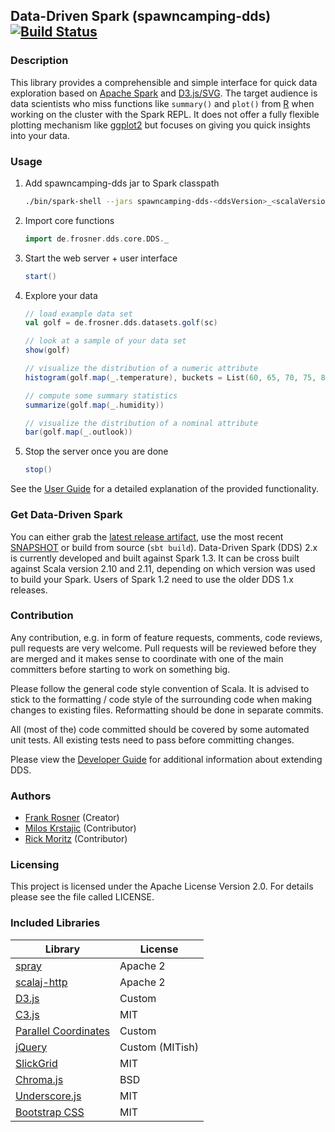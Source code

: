## Data-Driven Spark (spawncamping-dds) [![Build Status](https://travis-ci.org/FRosner/spawncamping-dds.svg?branch=master)](https://travis-ci.org/FRosner/spawncamping-dds)
### Description

This library provides a comprehensible and simple interface for quick data exploration based on
[Apache Spark](https://spark.apache.org/) and [D3.js/SVG](http://d3js.org/). The target audience is
data scientists who miss functions like `summary()` and `plot()` from [R](http://www.r-project.org/)
when working on the cluster with the Spark REPL. It does not offer a fully flexible plotting mechanism like [ggplot2](http://ggplot2.org/) but focuses on giving you quick insights into your data.

### Usage

1. Add spawncamping-dds jar to Spark classpath

    ```sh
    ./bin/spark-shell --jars spawncamping-dds-<ddsVersion>_<scalaVersion>.jar
    ```
2. Import core functions

    ```scala
    import de.frosner.dds.core.DDS._
    ```

3. Start the web server + user interface

    ```scala
    start()
    ```

4. Explore your data

    ```scala
    // load example data set
    val golf = de.frosner.dds.datasets.golf(sc)

    // look at a sample of your data set
    show(golf)

    // visualize the distribution of a numeric attribute
    histogram(golf.map(_.temperature), buckets = List(60, 65, 70, 75, 80, 85, 90))

    // compute some summary statistics
    summarize(golf.map(_.humidity))

    // visualize the distribution of a nominal attribute
    bar(golf.map(_.outlook))
    ```

5. Stop the server once you are done

    ```scala
    stop()
    ```

See the [User Guide](https://github.com/FRosner/spawncamping-dds/wiki/User-Guide) for a detailed explanation of the provided functionality.

### Get Data-Driven Spark

You can either grab the [latest release artifact](https://github.com/FRosner/spawncamping-dds/releases), use the most recent [SNAPSHOT](http://spawncamping-dds-snapshots.s3-website-us-east-1.amazonaws.com/) or build from source (`sbt build`). Data-Driven Spark (DDS) 2.x is currently developed and built against Spark 1.3. It can be cross built against Scala version 2.10 and 2.11, depending on which version was used to build your Spark. Users of Spark 1.2 need to use the older DDS 1.x releases.

### Contribution

Any contribution, e.g. in form of feature requests, comments, code reviews, pull requests are very welcome. Pull requests will be reviewed before they are merged and it makes sense to coordinate with one of the main committers before starting to work on something big.

Please follow the general code style convention of Scala. It is advised to stick to the formatting / code style of the surrounding code when making changes to existing files. Reformatting should be done in separate commits.

All (most of the) code committed should be covered by some automated unit tests. All existing tests need to pass before committing changes.

Please view the [Developer Guide](https://github.com/FRosner/spawncamping-dds/wiki/Developer-Guide) for additional information about extending DDS.

### Authors

- [Frank Rosner](https://github.com/FRosner) (Creator)
- [Milos Krstajic](https://github.com/milosk) (Contributor)
- [Rick Moritz](https://github.com/RPCMoritz) (Contributor)

### Licensing

This project is licensed under the Apache License Version 2.0. For details please see the file called LICENSE.

### Included Libraries

| Library       | License        |
| ------------  | -------------- |
| [spray](http://spray.io/) | Apache 2 |
| [scalaj-http](https://github.com/scalaj/scalaj-http) | Apache 2 |
| [D3.js](http://d3js.org/) | Custom |
| [C3.js](http://c3js.org/) | MIT |
| [Parallel Coordinates](https://github.com/syntagmatic/parallel-coordinates) | Custom |
| [jQuery](http://jquery.com/) | Custom (MITish) |
| [SlickGrid](https://github.com/mleibman/SlickGrid) | MIT |
| [Chroma.js](https://github.com/gka/chroma.js) | BSD |
| [Underscore.js](http://underscorejs.org/) | MIT |
| [Bootstrap CSS](http://getbootstrap.com) | MIT |
